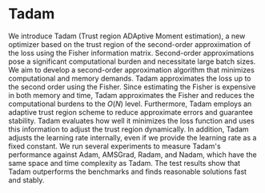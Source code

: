 # Tadam

We introduce Tadam (Trust region ADAptive Moment estimation), a new optimizer based on the trust region of the second-order approximation of the loss using the Fisher information matrix.
Second-order approximations pose a significant computational burden and necessitate large batch sizes.
We aim to develop a second-order approximation algorithm that minimizes computational and memory demands.
Tadam approximates the loss up to the second order using the Fisher. 
Since estimating the Fisher is expensive in both memory and time, 
Tadam approximates the Fisher and reduces the computational burdens to the $O(N)$ level. Furthermore, Tadam employs an adaptive trust region scheme to reduce approximate errors and guarantee stability.
Tadam evaluates how well it minimizes the loss function and uses this information to adjust the trust region dynamically.
In addition, Tadam adjusts the learning rate internally, even if we provide the learning rate as a fixed constant. 
We run several experiments to measure Tadam's performance against Adam, AMSGrad, Radam, and Nadam, which have the same space and time complexity as Tadam.
The test results show that Tadam outperforms the benchmarks and finds reasonable solutions fast and stably.
